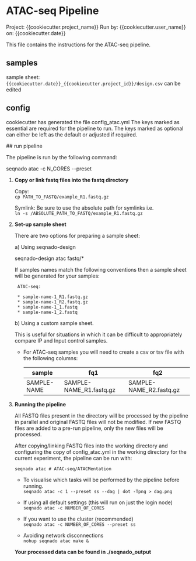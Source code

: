 # ATAC-seq Pipeline
Project: {{cookiecutter.project_name}}
Run by: {{cookiecutter.user_name}}
on: {{cookiecutter.date}}

This file contains the instructions for the ATAC-seq pipeline.

## samples

sample sheet: `{{cookiecutter.date}}_{{cookiecutter.project_id}}/design.csv` can be edited

## config

cookiecutter has generated the file config_atac.yml
The keys marked as essential are required for the pipeline to run.
The keys marked as optional can either be left as the default or adjusted if required.

## run pipeline

The pipeline is run by the following command:

seqnado atac -c N_CORES --preset 


1. **Copy or link fastq files into the fastq directory**

    Copy:  
    ```cp PATH_TO_FASTQ/example_R1.fastq.gz```

    Symlink: Be sure to use the absolute path for symlinks i.e.  
        ```ln -s /ABSOLUTE_PATH_TO_FASTQ/example_R1.fastq.gz ```  

1. **Set-up sample sheet**

    There are two options for preparing a sample sheet:

    a) Using seqnado-design
  
    seqnado-design atac fastq/* 


    If samples names match the following conventions then a sample sheet will be generated for your samples:

        ATAC-seq:

        * sample-name-1_R1.fastq.gz
        * sample-name-1_R2.fastq.gz
        * sample-name-1_1.fastq
        * sample-name-1_2.fastq

    b) Using a custom sample sheet. 

    This is useful for situations in which it can be difficult to appropriately compare IP and Input control samples. 

    * For ATAC-seq samples you will need to create a csv or tsv file with the following columns:

        | sample      | fq1                              | fq2                              |
        |-------------|----------------------------------|----------------------------------|
        | SAMPLE-NAME | SAMPLE-NAME_R1.fastq.gz          | SAMPLE-NAME_R2.fastq.gz          |


1. **Running the pipeline**

    All FASTQ files present in the directory will be processed by the pipeline in parallel and
    original FASTQ files will not be modified. If new FASTQ files are added to a pre-run pipeline,
    only the new files will be processed.

    After copying/linking FASTQ files into the working directory and configuring the copy of
    config_atac.yml in the working directory for the current experiment, the pipeline can be run with:

    ```
    seqnado atac # ATAC-seq/ATACMentation
    ```

    * To visualise which tasks will be performed by the pipeline before running.  
    ```seqnado atac -c 1 --preset ss --dag | dot -Tpng > dag.png```

    * If using all default settings (this will run on just the login node)  
    ```seqnado atac -c NUMBER_OF_CORES```

    * If you want to use the cluster (recommended)  
    ```seqnado atac -c NUMBER_OF_CORES --preset ss```

    * Avoiding network disconnections  
    ```nohup seqnado atac make &```

    **Your processed data can be found in ./seqnado_output**
